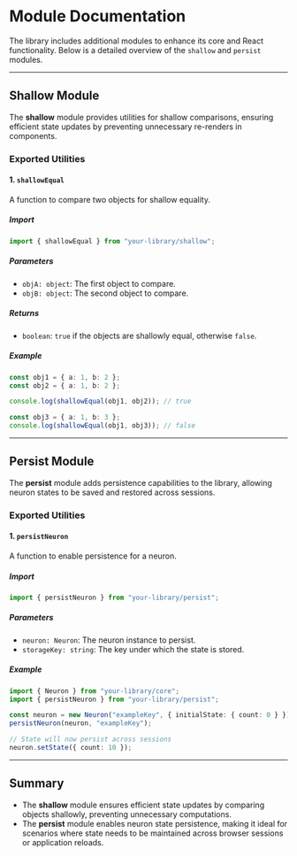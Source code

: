 # Module Documentation

The library includes additional modules to enhance its core and React functionality. Below is a detailed overview of the `shallow` and `persist` modules.

---

## Shallow Module

The **shallow** module provides utilities for shallow comparisons, ensuring efficient state updates by preventing unnecessary re-renders in components.

### Exported Utilities

#### 1. `shallowEqual`

A function to compare two objects for shallow equality.

##### Import

```typescript
import { shallowEqual } from "your-library/shallow";
```

##### Parameters

- `objA: object`: The first object to compare.
- `objB: object`: The second object to compare.

##### Returns

- `boolean`: `true` if the objects are shallowly equal, otherwise `false`.

##### Example

```typescript
const obj1 = { a: 1, b: 2 };
const obj2 = { a: 1, b: 2 };

console.log(shallowEqual(obj1, obj2)); // true

const obj3 = { a: 1, b: 3 };
console.log(shallowEqual(obj1, obj3)); // false
```

---

## Persist Module

The **persist** module adds persistence capabilities to the library, allowing neuron states to be saved and restored across sessions.

### Exported Utilities

#### 1. `persistNeuron`

A function to enable persistence for a neuron.

##### Import

```typescript
import { persistNeuron } from "your-library/persist";
```

##### Parameters

- `neuron: Neuron`: The neuron instance to persist.
- `storageKey: string`: The key under which the state is stored.

##### Example

```typescript
import { Neuron } from "your-library/core";
import { persistNeuron } from "your-library/persist";

const neuron = new Neuron("exampleKey", { initialState: { count: 0 } });
persistNeuron(neuron, "exampleKey");

// State will now persist across sessions
neuron.setState({ count: 10 });
```

---

## Summary

- The **shallow** module ensures efficient state updates by comparing objects shallowly, preventing unnecessary computations.
- The **persist** module enables neuron state persistence, making it ideal for scenarios where state needs to be maintained across browser sessions or application reloads.
